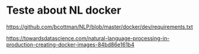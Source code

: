 # Teste about NL docker 

https://github.com/bcottman/NLP/blob/master/docker/dev/requirements.txt

https://towardsdatascience.com/natural-language-processing-in-production-creating-docker-images-84bd86e161b4